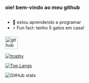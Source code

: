 ### oie! bem-vindo ao meu github
##

- 🌱 estou aprendendo a programar 
- ⚡ Fun fact: tenho 5 gatos em casa! 


[<img src='https://cdn.jsdelivr.net/npm/simple-icons@3.0.1/icons/github.svg' alt='github' height='40'>](https://github.com/chriss-k0)  

[![trophy](https://github-profile-trophy.vercel.app/?username=chriss-k0)](https://github.com/ryo-ma/github-profile-trophy)

[![Top Langs](https://github-readme-stats.vercel.app/api/top-langs/?username=chriss-k0)](https://github.com/anuraghazra/github-readme-stats)

![GitHub stats](https://github-readme-stats.vercel.app/api?username=chriss-k0&show_icons=true)  
